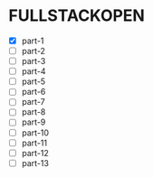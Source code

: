 # FULLSTACKOPEN

- [x] part-1
- [ ] part-2
- [ ] part-3
- [ ] part-4
- [ ] part-5
- [ ] part-6
- [ ] part-7
- [ ] part-8
- [ ] part-9
- [ ] part-10
- [ ] part-11
- [ ] part-12
- [ ] part-13
